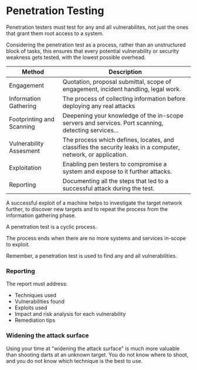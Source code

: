 # Penetration Testing

Penetration testers must test for any and all vulnerabilites, not just the ones that grant them root access to a system.

Considering the penetration test as a process, rather than an unstructured block of tasks, this ensures that every potential vulnerability or security weakness gets tested, with the lowest possible overhead.

| Method                    | Description                                                                                                   |
| ------------------------- | ------------------------------------------------------------------------------------------------------------- |
| Engagement                | Quotation, proposal submittal, scope of engagement, incident handling, legal work.                            |
| Information Gathering     | The process of collecting information before deploying any real attacks                                       |
| Footprinting and Scanning | Deepening your knowledge of the in-scope servers and services. Port scanning, detecting services...           |
| Vulnerability Assesment   | The process which defines, locates, and classifies the security leaks in a computer, network, or application. |
| Exploitation              | Enabling pen testers to compromise a system and expose to it further attacks.                                 |
| Reporting                 | Documenting all the steps that led to a successful attack during the test.                                    |

A successful exploit of a machine helps to investigate the target network further, to discover new targets and to repeat the process from the information gathering phase.

A penetration test is a cyclic process.

The process ends when there are no more systems and services in-scope to exploit.

Remember, a penetration test is used to find any and all vulnerabilities.

### Reporting

The report must address:

* Techniques used
* Vulnerabilities found
* Exploits used
* Impact and risk analysis for each vulnerability
* Remediation tips

### Widening the attack surface

Using your time at "widening the attack surface" is much more valuable than shooting darts at an unknown target. You do not know where to shoot, and you do not know which technique is the best to use.
